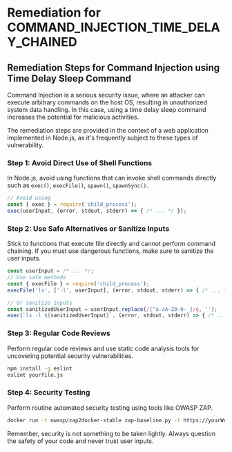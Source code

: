# Remediation for COMMAND_INJECTION_TIME_DELAY_CHAINED

## Remediation Steps for Command Injection using Time Delay Sleep Command

Command Injection is a serious security issue, where an attacker can execute arbitrary commands on the host OS, resulting in unauthorized system data handling. In this case, using a time delay sleep command increases the potential for malicious activities. 

The remediation steps are provided in the context of a web application implemented in Node.js, as it's frequently subject to these types of vulnerability.

### Step 1: Avoid Direct Use of Shell Functions 
In Node.js, avoid using functions that can invoke shell commands directly such as `exec()`, `execFile()`, `spawn()`, `spawnSync()`.
```javascript
// Avoid using
const { exec } = require('child_process');
exec(userInput, (error, stdout, stderr) => { /* ... */ });
```

### Step 2: Use Safe Alternatives or Sanitize Inputs
Stick to functions that execute file directly and cannot perform command chaining.
If you must use dangerous functions, make sure to sanitize the user inputs.

```javascript
const userInput = /* ... */;
// Use safe methods
const { execFile } = require('child_process');
execFile('ls', ['-l', userInput], (error, stdout, stderr) => { /* ... */ });

// Or sanitize inputs
const sanitizedUserInput = userInput.replace(/[^a-zA-Z0-9-_]/g, '');
exec(`ls -l ${sanitizedUserInput}`, (error, stdout, stderr) => { /* ... */ });
```

### Step 3: Regular Code Reviews
Perform regular code reviews and use static code analysis tools for uncovering potential security vulnerabilities. 

```bash
npm install -g eslint
eslint yourfile.js
```

### Step 4: Security Testing
Perform routine automated security testing using tools like OWASP ZAP.

```bash
docker run -t owasp/zap2docker-stable zap-baseline.py -t https://yourWebApp.com
```

Remember, security is not something to be taken lightly. Always question the safety of your code and never trust user inputs.
